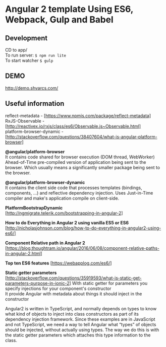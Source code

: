 # Angular 2 template Using ES6, Webpack, Gulp and Babel

## Development
CD to app/  
To run server: `$ npm run lite`  
To start watcher `$ gulp`  
  
## DEMO
http://demo.shvarcs.com/

## Useful information
reflect-metadata - [https://www.npmjs.com/package/reflect-metadata]  
RxJS-Observable -  [http://reactivex.io/rxjs/class/es6/Observable.js~Observable.html]  
platform-browser-dynamic - [http://stackoverflow.com/questions/38407604/what-is-angular-platform-browser]  

**@angular/platform-browser**  
It contains code shared for browser execution (DOM thread, WebWorker)
Ahead-of-Time pre-compiled version of application being sent to the browser. Which usually means a significantly smaller package being sent to the browser.

**@angular/platform-browser-dynamic**  
It contains the client side code that processes templates (bindings, components, ...) and reflective dependency injection.
Uses Just-in-Time compiler and make's application compile on client-side.

**PlatformBootstrapDynamic**  
[http://ngmigrate.telerik.com/bootstrapping-in-angular-2]

**How to do Everything in Angular 2 using vanilla ES5 or ES6**  
[http://nicholasjohnson.com/blog/how-to-do-everything-in-angular2-using-es6/]

**Component Relative path in Angular 2**
[https://blog.thoughtram.io/angular/2016/06/08/component-relative-paths-in-angular-2.html]

**Top ten ES6 features**
[https://webapplog.com/es6/]

**Static getter parameters**
[http://stackoverflow.com/questions/35919593/what-is-static-get-parameters-purpose-in-ionic-2]
With static getter for parameters you specify injections for your component's constructor  
It provide Angular with metadata about things it should inject in the constructor  

Angular2 is written in TypeScript, and normally depends on types to know what kind of objects to inject into class constructors as part of its dependency injection framework. Since these examples are in JavaScript and not TypeScript, we need a way to tell Angular what “types” of objects should be injected, without actually using types. The way we do this is with the static getter parameters which attaches this type information to the class.



